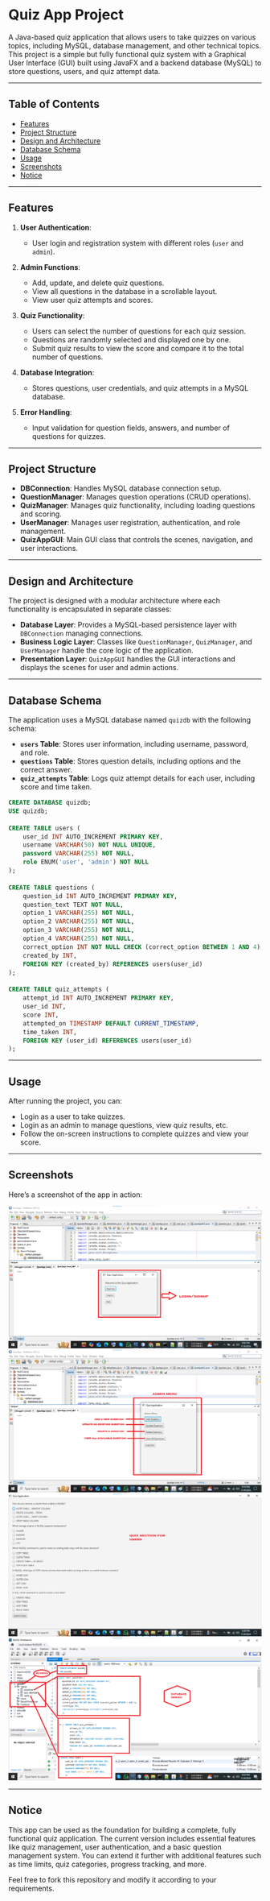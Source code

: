 
# Quiz App Project

A Java-based quiz application that allows users to take quizzes on various topics, including MySQL, database management, and other technical topics. This project is a simple but fully functional quiz system with a Graphical User Interface (GUI) built using JavaFX and a backend database (MySQL) to store questions, users, and quiz attempt data.

---

## Table of Contents

- [Features](#features)
- [Project Structure](#project-structure)
- [Design and Architecture](#design-and-architecture)
- [Database Schema](#database-schema)
- [Usage](#usage)
- [Screenshots](#screenshots)
- [Notice](#notice)

---

## Features

1. **User Authentication**:
   - User login and registration system with different roles (`user` and `admin`).
   
2. **Admin Functions**:
   - Add, update, and delete quiz questions.
   - View all questions in the database in a scrollable layout.
   - View user quiz attempts and scores.

3. **Quiz Functionality**:
   - Users can select the number of questions for each quiz session.
   - Questions are randomly selected and displayed one by one.
   - Submit quiz results to view the score and compare it to the total number of questions.

4. **Database Integration**:
   - Stores questions, user credentials, and quiz attempts in a MySQL database.

5. **Error Handling**:
   - Input validation for question fields, answers, and number of questions for quizzes.

---

## Project Structure

- **DBConnection**: Handles MySQL database connection setup.
- **QuestionManager**: Manages question operations (CRUD operations).
- **QuizManager**: Manages quiz functionality, including loading questions and scoring.
- **UserManager**: Manages user registration, authentication, and role management.
- **QuizAppGUI**: Main GUI class that controls the scenes, navigation, and user interactions.

---

## Design and Architecture

The project is designed with a modular architecture where each functionality is encapsulated in separate classes:
- **Database Layer**: Provides a MySQL-based persistence layer with `DBConnection` managing connections.
- **Business Logic Layer**: Classes like `QuestionManager`, `QuizManager`, and `UserManager` handle the core logic of the application.
- **Presentation Layer**: `QuizAppGUI` handles the GUI interactions and displays the scenes for user and admin actions.

---

## Database Schema

The application uses a MySQL database named `quizdb` with the following schema:

- **`users` Table**: Stores user information, including username, password, and role.
- **`questions` Table**: Stores question details, including options and the correct answer.
- **`quiz_attempts` Table**: Logs quiz attempt details for each user, including score and time taken.

```sql
CREATE DATABASE quizdb;
USE quizdb;

CREATE TABLE users (
    user_id INT AUTO_INCREMENT PRIMARY KEY,
    username VARCHAR(50) NOT NULL UNIQUE,
    password VARCHAR(255) NOT NULL, 
    role ENUM('user', 'admin') NOT NULL
);

CREATE TABLE questions (
    question_id INT AUTO_INCREMENT PRIMARY KEY,
    question_text TEXT NOT NULL,
    option_1 VARCHAR(255) NOT NULL,
    option_2 VARCHAR(255) NOT NULL,
    option_3 VARCHAR(255) NOT NULL,
    option_4 VARCHAR(255) NOT NULL,
    correct_option INT NOT NULL CHECK (correct_option BETWEEN 1 AND 4),
    created_by INT,
    FOREIGN KEY (created_by) REFERENCES users(user_id)
);

CREATE TABLE quiz_attempts (
    attempt_id INT AUTO_INCREMENT PRIMARY KEY,
    user_id INT,
    score INT,
    attempted_on TIMESTAMP DEFAULT CURRENT_TIMESTAMP,
    time_taken INT,
    FOREIGN KEY (user_id) REFERENCES users(user_id)
);
```
---
## Usage
After running the project, you can:

- Login as a user to take quizzes.
- Login as an admin to manage questions, view quiz results, etc.
- Follow the on-screen instructions to complete quizzes and view your score.
---
## Screenshots
Here’s a screenshot of the app in action:

![Login Page](images/login.png)
![Admin Page](images/admin.png)
![User Page](images/user.png)
![Database Schema](images/schema.png)

---
## Notice

This app can be used as the foundation for building a complete, fully functional quiz application. The current version includes essential features like quiz management, user authentication, and a basic question management system. You can extend it further with additional features such as time limits, quiz categories, progress tracking, and more.

Feel free to fork this repository and modify it according to your requirements.

